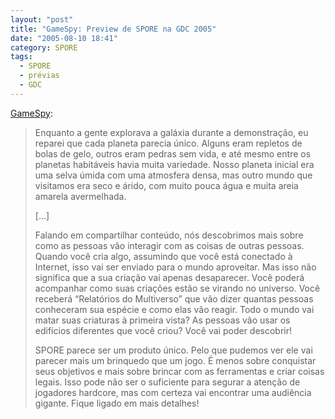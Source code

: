 ```yaml
---
layout: "post"
title: "GameSpy: Preview de SPORE na GDC 2005"
date: "2005-08-10 18:41"
category: SPORE
tags:
  - SPORE
  - prévias
  - GDC
---
```


[GameSpy](http://pc.gamespy.com/pc/spore/616537p2.html):

> Enquanto a gente explorava a galáxia durante a demonstração, eu reparei que cada planeta parecia único. Alguns eram repletos de bolas de gelo, outros eram pedras sem vida, e até mesmo entre os planetas habitáveis havia muita variedade. Nosso planeta inicial era uma selva úmida com uma atmosfera densa, mas outro mundo que visitamos era seco e árido, com muito pouca água e muita areia amarela avermelhada.
>
> [...]
>
> Falando em compartilhar conteúdo, nós descobrimos mais sobre como as pessoas vão interagir com as coisas de outras pessoas. Quando você cria algo, assumindo que você está conectado à Internet, isso vai ser enviado para o mundo aproveitar. Mas isso não significa que a sua criação vai apenas desaparecer. Você poderá acompanhar como suas criações estão se virando no universo. Você receberá “Relatórios do Multiverso” que vão dizer quantas pessoas conheceram sua espécie e como elas vão reagir. Todo o mundo vai matar suas criaturas à primeira vista? As pessoas vão usar os edifícios diferentes que você criou? Você vai poder descobrir!
>
> SPORE parece ser um produto único. Pelo que pudemos ver ele vai parecer mais um brinquedo que um jogo. É menos sobre conquistar seus objetivos e mais sobre brincar com as ferramentas e criar coisas legais. Isso pode não ser o suficiente para segurar a atenção de jogadores hardcore, mas com certeza vai encontrar uma audiência gigante. Fique ligado em mais detalhes!
